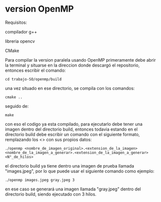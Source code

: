 # version OpenMP

Requisitos:

compilador g++

libreria opencv

CMake

Para compilar la version paralela usando OpenMP primeramente debe abrir la terminal y situarse en la direccion donde descargó el repositorio, entonces escribir el comando:

```cd trabajo-SO/openmp/build```

una vez situado en ese directorio, se compila con los comandos:

```cmake ..```

seguido de:

```make```

con eso el codigo ya esta compilado, para ejecutarlo debe tener una imagen dentro del directorio build, entonces todavia estando en el directorio build debe escribir un comando con el siguiente formato, remplazando los <> con sus propios datos:

```./openmp <nombre_de_imagen_original>.<extension_de_la_imagen> <nombre_de_la_imagen_a_generar>.<extension_de_la_imagen_a_generar> <N°_de_hilos>```

el directorio build ya tiene dentro una imagen de prueba llamada "images.jpeg", por lo que puede usar el siguiente comando como ejemplo:

```./openmp images.jpeg gray.jpeg 3```

en ese caso se generará una imagen llamada "gray.jpeg" dentro del directorio build, siendo ejecutado con 3 hilos.
